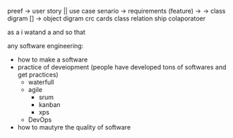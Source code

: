 



preef -> user story  || use case senario -> requirements (feature) -> -> class digram [] -> object digram crc cards  class relation ship colaporatoer  


as a <ROLE>
i watand a <NEED>
and so that <GOAL>



any software engineering:
- how to make a software
- practice of deveiopment (people have developed tons of softwares and get practices)
    - waterfull
    - agile
        - srum
        - kanban
        - xps
    - DevOps
- how to mautyre the quality of software